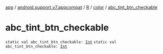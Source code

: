 [app](../../../index.md) / [android.support.v7.appcompat](../../index.md) / [R](../index.md) / [color](index.md) / [abc_tint_btn_checkable](./abc_tint_btn_checkable.md)

# abc_tint_btn_checkable

`static val abc_tint_btn_checkable: `[`Int`](https://kotlinlang.org/api/latest/jvm/stdlib/kotlin/-int/index.html)
`static val abc_tint_btn_checkable: `[`Int`](https://kotlinlang.org/api/latest/jvm/stdlib/kotlin/-int/index.html)